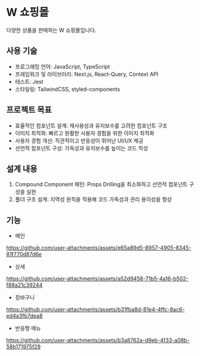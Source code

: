 # W 쇼핑몰

다양한 상품을 판매하는 W 쇼핑몰입니다.

## 사용 기술
- 프로그래밍 언어: JavaScript, TypeScript
- 프레임워크 및 라이브러리: Next.js, React-Query, Context API
- 테스트: Jest
- 스타일링: TailwindCSS, styled-components

## 프로젝트 목표
- 효율적인 컴포넌트 설계: 재사용성과 유지보수를 고려한 컴포넌트 구조
- 이미지 최적화: 빠르고 원활한 사용자 경험을 위한 이미지 최적화
- 사용자 경험 개선: 직관적이고 반응성이 뛰어난 UI/UX 제공
- 선언적 컴포넌트 구성: 가독성과 유지보수를 높이는 코드 작성

## 설계 내용
1. Compound Component 패턴: Props Drilling을 최소화하고 선언적 컴포넌트 구성을 실현
2. 폴더 구조 설계: 지역성 원칙을 적용해 코드 가독성과 관리 용이성을 향상


## 기능
- 메인

https://github.com/user-attachments/assets/e65a89d5-8957-4905-8345-81f770d87d6e

- 상세

https://github.com/user-attachments/assets/a52d9458-71b5-4a16-b502-f88a21c39244

- 장바구니
  
https://github.com/user-attachments/assets/b31fba8d-81e4-4ffc-8ac6-ed4a3fb7dea8

- 반응형 메뉴

https://github.com/user-attachments/assets/b3a8762a-d9eb-4f33-a08b-58b171975f29
